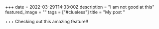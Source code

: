 +++
date = 2022-03-29T14:33:00Z
description = "I am not good at this"
featured_image = ""
tags = ["#clueless"]
title = "My post "

+++
Checking out this amazing feature!!